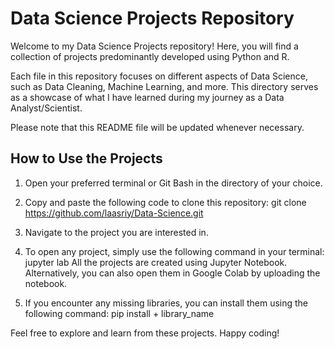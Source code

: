 # Data Science Projects Repository

Welcome to my Data Science Projects repository! Here, you will find a collection of projects predominantly developed using Python and R.

Each file in this repository focuses on different aspects of Data Science, such as Data Cleaning, Machine Learning, and more. This directory serves as a showcase of what I have learned during my journey as a Data Analyst/Scientist.

Please note that this README file will be updated whenever necessary.

## How to Use the Projects

1. Open your preferred terminal or Git Bash in the directory of your choice.
   
2. Copy and paste the following code to clone this repository: git clone https://github.com/laasriy/Data-Science.git
   
3. Navigate to the project you are interested in.
   
4. To open any project, simply use the following command in your terminal: jupyter lab
   All the projects are created using Jupyter Notebook. Alternatively, you can also open them in Google Colab by uploading the notebook.
   
5. If you encounter any missing libraries, you can install them using the following command: pip install + library_name


Feel free to explore and learn from these projects. Happy coding!
